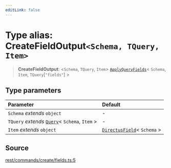 ```yaml
---
editLink: false
---
```


# Type alias: CreateFieldOutput`<Schema, TQuery, Item>`

> **CreateFieldOutput**: \<`Schema`, `TQuery`, `Item`\>
> [`ApplyQueryFields`](../../types-1/type-aliases/type-alias.ApplyQueryFields.md)\< `Schema`, `Item`,
> `TQuery`[`"fields"`] \>

## Type parameters

| Parameter                                                                                       | Default                                                                                |
| :---------------------------------------------------------------------------------------------- | :------------------------------------------------------------------------------------- |
| `Schema` _extends_ `object`                                                                     | -                                                                                      |
| `TQuery` _extends_ [`Query`](../../types-1/interfaces/interface.Query.md)\< `Schema`, `Item` \> | -                                                                                      |
| `Item` _extends_ `object`                                                                       | [`DirectusField`](../../schema/type-aliases/type-alias.DirectusField.md)\< `Schema` \> |

## Source

[rest/commands/create/fields.ts:5](https://github.com/directus/directus/blob/7789a6c53/sdk/src/rest/commands/create/fields.ts#L5)
